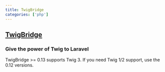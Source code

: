 ```yaml
---
title: TwigBridge
categories: ['php']
---
```

## [TwigBridge](https://github.com/rcrowe/TwigBridge)

### Give the power of Twig to Laravel


TwigBridge >= 0.13 supports Twig 3. If you need Twig 1/2 support, use the 0.12 versions.

